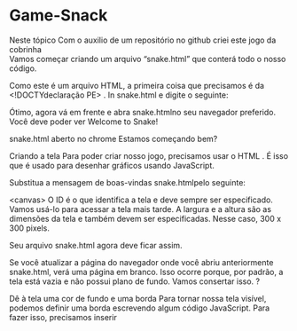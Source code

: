 # Game-Snack
Neste tópico Com o auxilio de um repositório no github criei este jogo da cobrinha    
Vamos começar criando um arquivo “snake.html” que conterá todo o nosso código.

Como este é um arquivo HTML, a primeira coisa que precisamos é da <!DOCTYdeclaração PE> . In snake.html e digite o seguinte:

Ótimo, agora vá em frente e abra snake.htmlno seu navegador preferido. Você deve poder ver Welcome to Snake!


snake.html aberto no chrome
Estamos começando bem?

Criando a tela
Para poder criar nosso jogo, precisamos usar o HTML <canvcomo>. É isso que é usado para desenhar gráficos usando JavaScript.

Substitua a mensagem de boas-vindas snake.htmlpelo seguinte:

<canvas id="gameCanvas" width="300" height="300">&lt;canvas>
O ID é o que identifica a tela e deve sempre ser especificado. Vamos usá-lo para acessar a tela mais tarde. A largura e a altura são as dimensões da tela e também devem ser especificadas. Nesse caso, 300 x 300 pixels.

Seu arquivo snake.html agora deve ficar assim.

Se você atualizar a página do navegador onde você abriu anteriormente snake.html, verá uma página em branco. Isso ocorre porque, por padrão, a tela está vazia e não possui plano de fundo. Vamos consertar isso. ?

Dê à tela uma cor de fundo e uma borda
Para tornar nossa tela visível, podemos definir uma borda escrevendo algum código JavaScript. Para fazer isso, precisamos inserir <script><; / script> tag s after the </canvas>, para onde todo o nosso código JavaScript irá.

Se você colocar a <scritag pt> antes do e the &lcanvas>, seu código não funcionará, pois o HTML não será carregado.
Agora podemos escrever um código JavaScript entre as <script><tags / script> anexadas. Atualize seu código como abaixo.

Primeiro, obtemos o elemento canvas usando o ID (gameCanvas) especificado anteriormente. Em seguida, obtemos o contexto "2d" da tela, o que significa que estaremos desenhando no espaço 2D.

Finalmente, desenhamos um retângulo branco de 300 x 300 com uma borda preta. Isso cobre a tela inteira, começando no canto superior esquerdo (0, 0).

Se você recarregar snake.htmlno navegador, verá uma caixa branca com uma borda preta! Bom trabalho, temos uma tela que podemos usar para criar nosso jogo de cobra! ? Para o próximo desafio!

Representando nossa cobra
Para o nosso jogo de cobra funcionar, precisamos saber a localização da cobra na tela. Para fazer isso, podemos representar a cobra como uma matriz de coordenadas. Assim, para criar uma cobra horizontal no meio da tela (150, 150), podemos escrever o seguinte:

let snake = [  {x: 150, y: 150},  {x: 140, y: 150},  {x: 130, y: 150},  {x: 120, y: 150},  {x: 110, y: 150},];
Observe que a coordenada y para todas as partes é sempre 150. A coordenada x de cada parte é -10px (à esquerda) da parte anterior. O primeiro par de coordenadas na matriz {x: 150, y: 150}representa a cabeça à direita da cobra.

Isso ficará mais claro quando desenharmos a cobra na próxima seção.

Criando e desenhando nossa cobra
Para exibir a cobra na tela, podemos escrever uma função para desenhar um retângulo para cada par de coordenadas.

function drawSnakePart(snakePart) {  ctx.fillStyle = 'lightgreen';  ctx.strokestyle = 'darkgreen';
  ctx.fillRect(snakePart.x, snakePart.y, 10, 10);  ctx.strokeRect(snakePart.x, snakePart.y, 10, 10);}
Em seguida, podemos criar outra função que imprime as partes na tela.

function drawSnake() {  snake.forEach(drawSnakePart);}
Nosso snake.htmlarquivo agora deve ficar assim:

Se você atualizar a página do navegador agora, verá uma cobra verde no meio da tela. Impressionante! ?


Permitindo que a cobra se mova horizontalmente
Em seguida, queremos dar à cobra a capacidade de se mover. Mas como nós fazemos isso? ?

Bem, para fazer a cobra se mover um passo (10px) para a direita, podemos aumentar a coordenada x de cada parte da cobra em 10px (dx = + 10px). Para fazer a cobra se mover para a esquerda, podemos diminuir a coordenada x de cada parte da cobra em 10px (dx = -10).

dx é a velocidade horizontal da cobra.
A criação de uma cobra que moveu 10px para a direita deve ficar assim


Crie uma função chamada advanceSnakeque usaremos para atualizar a cobra.

function advanceSnake() {  const head = {x: snake[0].x + dx, y: snake[0].y};
  snake.unshift(head);
  snake.pop();}
Primeiro, criamos uma nova cabeça para a cobra. Em seguida, adicionamos a nova cabeça ao início da cobra usando unshift e removemos o último elemento da cobra usando pop . Dessa forma, todas as outras partes da cobra se encaixam no lugar, como mostrado acima.

Boom ?, você está entendendo isso.

Permitindo que a cobra se mova verticalmente
Para mover nossa cobra para cima e para baixo, não podemos alterar todas as coordenadas y em 10px. Isso mudaria a cobra inteira para cima e para baixo.


Em vez disso, podemos alterar a coordenada y da cabeça. Diminuindo em 10px para mover a cobra para baixo e aumentando em 10px para mover a cobra para cima. Isso fará a cobra se mover corretamente.

Felizmente, devido à maneira como escrevemos a advanceSnakefunção, isso é muito fácil de fazer. No interior advanceSnake, atualize a cabeça para também aumentar a coordenada y da cabeça em dy .

const head = {x: snake[0].x + dx, y: snake[0].y + dy};
Para testar como nossa advanceSnakefunção funciona, podemos chamá-lo temporariamente antes da drawSnakefunção.

// Move on step to the rightadvanceSnake()
// Change vertical velocity to 0dx = 0;// Change horizontal velocity to 10dy = -10;
// Move one step upadvanceSnake();
// Draw snake on the canvasdrawSnake();
É assim que nosso snake.htmlarquivo parece até agora.

Atualizando o navegador, podemos ver que nossa cobra se moveu. Sucesso!


Refatorando nosso código
Antes de prosseguirmos, vamos refatorar e mover o código que desenha a tela dentro de uma função. Isso nos ajudará na próxima seção.

“A refatoração de código é o processo de reestruturação do código de computador existente , sem alterar seu comportamento externo.” - wikipedia
function clearCanvas() {  ctx.fillStyle = "white";  ctx.strokeStyle = "black";
  ctx.fillRect(0, 0, gameCanvas.width, gameCanvas.height);  ctx.strokeRect(0, 0, gameCanvas.width, gameCanvas.height);}
Estamos fazendo grandes avanços! ?

Fazendo nossa cobra se mover automaticamente
Ok, agora que refatoramos nosso código com sucesso, podemos fazer nossa cobra se mover automaticamente.

Antes, para testar se nossa advanceSnakefunção funcionava, chamamos duas vezes. Uma vez para fazer a cobra se mover para a direita, e uma vez para fazer a cobra subir.

Assim, se quiséssemos fazer a cobra se mover cinco passos para a direita, chamaríamos advanceSnake()cinco vezes seguidas.

clearCanvas();advanceSnake();advanceSnake();advanceSnake();advanceSnake();advanceSnake();drawSnake();
Mas, chamá-lo cinco vezes seguidas, como mostrado acima, fará a cobra saltar 50px para frente.


Em vez disso, queremos fazer com que a cobra pareça estar avançando passo a passo.

Para fazer isso, podemos adicionar um pequeno atraso entre cada chamada, usando setTimeout . Também precisamos ter certeza de ligar drawSnakesempre que ligarmos advanceSnake. Se não o fizermos, não conseguiremos ver os passos intermediários que mostram a cobra se movendo.

setTimeout(function onTick() {  clearCanvas();  advanceSnake();  drawSnake();}, 100);
setTimeout(function onTick() {  clearCanvas();  advanceSnake();  drawSnake();}, 100);
...
drawSnake();
Observe como também chamamos clearCanvas()dentro de cada um setTimeout. Isso é para remover todas as posições anteriores da cobra que deixariam uma trilha para trás.


Embora haja um problema com o código acima. Não há nada aqui para informar ao programa que ele precisa aguardar setTimeout antes de passar para o próximo setTimeout . Isso significa que a cobra ainda vai pular 50px para frente, mas após um pequeno atraso .

Para consertar isso, precisamos envolver nosso código dentro de funções, chamando uma função de cada vez.

stepOne();    function stepOne() {  setTimeout(function onTick() {    clearCanvas();    advanceSnake();    drawSnake();   // Call the second function   stepTwo();  }, 100)}
function stepTwo() {  setTimeout(function onTick() {    clearCanvas();    advanceSnake();    drawSnake();    // Call the third function    stepThree();  }, 100)}
...
Como fazemos nossa cobra continuar se movendo? Em vez de criar um número infinito de funções que se chamam, podemos criar uma função maine chamá-la repetidamente.

function main() {  setTimeout(function onTick() {    clearCanvas();    advanceSnake();    drawSnake();
    // Call main again    main();  }, 100)}
Voilà! Agora temos uma cobra que continuará se movendo para a direita. Embora, uma vez que chegue ao fim da tela, continue sua jornada infinita pelo desconhecido? Vamos consertar isso no devido tempo, paciência jovem padawan. ?


Mudando a direção da cobra
Nossa próxima tarefa é mudar a direção da cobra quando uma das teclas de seta é pressionada. Adicione o seguinte código após a drawSnakePartfunção.

function changeDirection(event) {  const LEFT_KEY = 37;  const RIGHT_KEY = 39;  const UP_KEY = 38;  const DOWN_KEY = 40;
  const keyPressed = event.keyCode;  const goingUp = dy === -10;  const goingDown = dy === 10;  const goingRight = dx === 10;  const goingLeft = dx === -10;
  if (keyPressed === LEFT_KEY && !goingRight) {    dx = -10;    dy = 0;  }
  if (keyPressed === UP_KEY && !goingDown) {    dx = 0;    dy = -10;  }
  if (keyPressed === RIGHT_KEY && !goingLeft) {    dx = 10;    dy = 0;  }
  if (keyPressed === DOWN_KEY && !goingDown) {    dx = 0;    dy = 10;  }}
Não há nada complicado acontecendo aqui. Verificamos se a tecla pressionada corresponde a uma das teclas de seta. Nesse caso, alteramos a velocidade vertical e horizontal conforme descrito anteriormente.

Observe que também verificamos se a cobra está se movendo na direção oposta à nova direção pretendida. Isso evita que a cobra se inverta, por exemplo, quando você pressiona a tecla de seta para a direita quando a cobra está se movendo para a esquerda.


Inversão de cobra
Para se conectar changeDirectionao nosso jogo, podemos usar addEventListener no documento para 'ouvir' quando uma tecla é pressionada. Em seguida, podemos ligar changeDirectioncom o evento keydown . Adicione o seguinte código após a mainfunção.

document.addEventListener("keydown", changeDirection)
Agora você deve mudar a direção da cobra usando as quatro teclas de seta. Bom trabalho, você está pegando fogo ?!

A seguir, vamos ver como podemos gerar alimentos e cultivar nossa cobra.

Gerando comida para a cobra
Para o nosso alimento de cobra, temos que gerar um conjunto aleatório de coordenadas. Podemos usar uma função auxiliar randomTenpara produzir dois números. Um para a coordenada x e um para a coordenada y.

Também temos que garantir que a comida não esteja localizada onde a cobra está atualmente. Se for, temos que gerar um novo local de comida.

function randomTen(min, max) {  return Math.round((Math.random() * (max-min) + min) / 10) * 10;}
function createFood() {  foodX = randomTen(0, gameCanvas.width - 10);  foodY = randomTen(0, gameCanvas.height - 10);
  snake.forEach(function isFoodOnSnake(part) {    const foodIsOnSnake = part.x == foodX && part.y == foodY    if (foodIsOnSnake)      createFood();  });}
Temos então que criar uma função para desenhar a comida na tela.

function drawFood() { ctx.fillStyle = 'red'; ctx.strokestyle = 'darkred'; ctx.fillRect(foodX, foodY, 10, 10); ctx.strokeRect(foodX, foodY, 10, 10);}
Finalmente, podemos ligar createFoodantes de ligar main. Não se esqueça de atualizar também mainpara usar a drawFoodfunção.

function main() {  setTimeout(function onTick() {    clearCanvas();    drawFood()    advanceSnake();    drawSnake();
    main();  }, 100)}
Crescendo a cobra
Crescer nossa cobra é simples. Podemos atualizar nossa advanceSnakefunção para verificar se a cabeça da cobra está tocando a comida. Se for, podemos pular a remoção da última parte da cobra e criar um novo local de comida.

function advanceSnake() {  const head = {x: snake[0].x + dx, y: snake[0].y};
  snake.unshift(head);
  const didEatFood = snake[0].x === foodX && snake[0].y === foodY;  if (didEatFood) {    createFood();  } else {    snake.pop();  }}
Acompanhar a pontuação
Para tornar o jogo mais agradável para o jogador, também podemos adicionar uma pontuação que aumenta quando a cobra come comida.

Crie uma nova pontuação variável e defina-a como 0 após a declaração da cobra.

let score = 0;
Em seguida, adicione uma nova div com o ID "score" antes da tela. Podemos usar isso para exibir a pontuação.

<div id="score">0</div><canvas id="gameCanvas" width="300" height="300"></canvas>
Por fim, atualize advanceSnakepara aumentar e exibir a pontuação quando a cobra comer a comida.

function advanceSnake() {  ...
  if (didEatFood) {    score += 10;    document.getElementById('score').innerHTML = score;
    createFood();  } else {    ...  }}
Pheew, isso foi bastante, mas já percorremos um longo caminho?

Terminar o jogo
Ainda resta uma peça final, que é o fim do jogo. Para fazer isso, podemos criar uma função d idGameEnd que os retornos t rue quando o jogo terminou ou f ALSE contrário.

function didGameEnd() {  for (let i = 4; i < snake.length; i++) {    const didCollide = snake[i].x === snake[0].x &&      snake[i].y === snake[0].y
    if (didCollide) return true  }
  const hitLeftWall = snake[0].x < 0;  const hitRightWall = snake[0].x > gameCanvas.width - 10;  const hitToptWall = snake[0].y &lt; 0;  const hitBottomWall = snake[0].y > gameCanvas.height - 10;
  return hitLeftWall ||          hitRightWall ||          hitToptWall ||         hitBottomWall}
Primeiro, verificamos se a cabeça da cobra toca outra parte da cobra e retornamos verdadeira, se o fizer.

Observe que começamos nosso loop a partir do índice 4. Há duas razões para isso. A primeira é que didCollide avaliaria imediatamente se true se o índice fosse 0, então o jogo terminaria. A segunda é que é impossível que as três primeiras partes se toquem.
Em seguida, verificamos se a cobra atingiu alguma das paredes da tela e retornamos true, se não, caso contrário, retornamos false .

Agora podemos retornar no início de nossa mainfunção se didEndGameretornar verdadeiro, encerrando assim o jogo.

function main() {  if (didGameEnd()) return;
  ...}
Nosso snake.html agora deve ficar assim:

Agora você tem um jogo de cobra em funcionamento que pode jogar e compartilhar com seus amigos. Mas antes de comemorar, vamos analisar um problema final. Este será o último, eu prometo.

Erros sorrateiros?
Se você jogar o jogo várias vezes, poderá perceber que às vezes o jogo termina inesperadamente. Este é um exemplo muito bom de como os bugs podem se infiltrar em nossos programas e causar problemas?

Quando um erro ocorre, a melhor maneira de resolvê-lo é primeiro ter uma maneira confiável de reproduzi-lo. Ou seja, crie as etapas precisas que levam ao comportamento inesperado. Então você precisa entender por que eles causam um comportamento inesperado e, em seguida, apresentar uma solução.

Reproduzindo o bug
No nosso caso, as etapas executadas para reproduzir o bug são as seguintes:

A cobra está se movendo para a esquerda
O jogador pressiona a tecla de seta para baixo
O jogador pressiona imediatamente a tecla de seta para a direita (antes de decorridos 100ms)
O jogo termina

Compreendendo o erro
Vamos detalhar o que acontece passo a passo.

Cobra está se movendo para a esquerda

Velocidade horizontal, dx é igual a -10
main função é chamada
advanceSnake é chamado que avança a cobra -10px para a esquerda.
O jogador pressiona a tecla de seta para baixo

changeDirection é chamado
keyPressed === DOWN_KEY && dy !goingUp avalia como verdadeiro
dx muda para 0
dy muda para +10
O jogador pressiona imediatamente a seta direita (antes de decorridos 100ms)

changeDirection é chamado
keyPressed === RIGHT_KEY && !goingLeft avalia como verdadeiro
dx muda para +10
dy muda para 0
O jogo termina

mainA função é chamada após o término de 100ms.
advanceSnake é chamado que avança a cobra 10px para a direita.
const didCollide = snake[i].x === snake[0].x && snake[i].y === snake[0].y avalia como verdadeiro
didGameEnd retorna verdadeiro
main função retorna cedo
O jogo termina
Corrigindo o erro
Depois de estudar o que aconteceu, aprendemos que o jogo terminou porque a cobra se inverteu.

Isso ocorre porque quando o jogador pressiona a seta para baixo, dx é definido como 0. Assim, é keyPressed === RIGHT_KEY && !goingLeftavaliado como true e dx é alterado para 10.

É importante notar que a mudança de direção ocorreu antes do decurso de 100ms. Se 100ms decaíssem, a cobra primeiro teria dado um passo para baixo e não teria revertido.

Para consertar nosso erro, precisamos garantir que só possamos mudar de direção depois maine advanceSnaketermos sido chamados. Podemos criar uma variável changingDirection. Isso será definido como true quando changeDirectionfor chamado e false quando advanceSnakefor chamado.

Dentro da nossa changeDirectionfunção, podemos retornar mais cedo se a mudança de Direcção for verdadeira.

function changeDirection(event) {  const LEFT_KEY = 37;  const RIGHT_KEY = 39;  const UP_KEY = 38;  const DOWN_KEY = 40;
  if (changingDirection) return;
  changingDirection = true;
  ...}
function main() {  setTimeout(function onTick() {    changingDirection = false;        ...
  }, 100)}
Aqui está a nossa versão final do snake.html

Observe que eu também adicionei alguns estilos? entre as lt;style><tags & ; / style>. Isso é para fazer a tela e a pontuação aparecerem no meio da tela.
